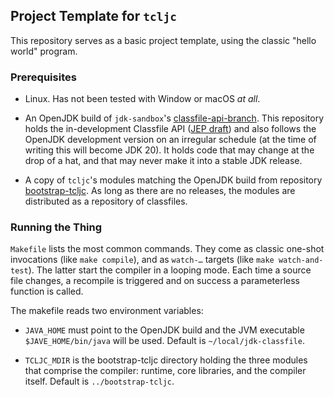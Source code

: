 ## Project Template for `tcljc`

This repository serves as a basic project template, using the classic
"hello world" program.

### Prerequisites

- Linux.  Has not been tested with Window or macOS *at all*.

- An OpenJDK build of `jdk-sandbox`'s
  [classfile-api-branch](https://github.com/openjdk/jdk-sandbox/tree/classfile-api-branch).
  This repository holds the in-development Classfile API ([JEP
  draft](https://openjdk.org/jeps/8280389)) and also follows the
  OpenJDK development version on an irregular schedule (at the time of
  writing this will become JDK 20).  It holds code that may change at
  the drop of a hat, and that may never make it into a stable JDK
  release.

- A copy of `tcljc`'s modules matching the OpenJDK build from
  repository
  [bootstrap-tcljc](https://github.com/mva/bootstrap-tcljc).  As long
  as there are no releases, the modules are distributed as a
  repository of classfiles.

### Running the Thing

`Makefile` lists the most common commands.  They come as classic
one-shot invocations (like `make compile`), and as `watch-…` targets
(like `make watch-and-test`).  The latter start the compiler in a
looping mode.  Each time a source file changes, a recompile is
triggered and on success a parameterless function is called.

The makefile reads two environment variables:

- `JAVA_HOME` must point to the OpenJDK build and the JVM executable
  `$JAVE_HOME/bin/java` will be used.  Default is
  `~/local/jdk-classfile`.

- `TCLJC_MDIR` is the bootstrap-tcljc directory holding the three
  modules that comprise the compiler: runtime, core libraries, and the
  compiler itself.  Default is `../bootstrap-tcljc`.
